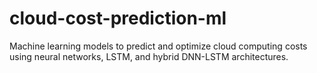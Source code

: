 # cloud-cost-prediction-ml
Machine learning models to predict and optimize cloud computing costs using neural networks, LSTM, and hybrid DNN-LSTM architectures.
